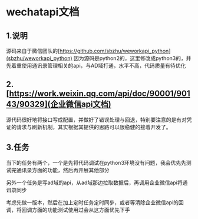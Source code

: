 # wechatapi文档

## 1.说明
源码来自于微信团队的[https://github.com/sbzhu/weworkapi_python](sbzhu/weworkapi_python)
因为源码是python2的，这里修改成python3的，并先着重使用通讯录管理相关的api，与AD域打通，水平不高，代码质量有待优化

## 2.[https://work.weixin.qq.com/api/doc/90001/90143/90329](企业微信api文档)
源代码很好地将接口写成配置，并做好了错误处理与回退，特别要注意的是有对凭证的请求与刷新机制，其实根据其提供的思路可以很稳健的接着开发了。

## 3.任务
当下的任务有两个，一个是先将代码调试在python3环境没有问题，我会优先先测试完通讯录方面的功能，然后再开展其他部分

另外一个任务是写ad域的api，从ad域那边拉取数据后，再调用企业微信api将通讯录同步

考虑先做一版本，然后在加上定时任务定时同步，或者等清除企业微信api的回调，将回调方面的功能测试使用过会从这方面优先下手
